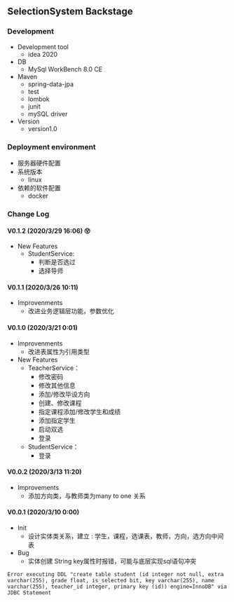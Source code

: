 ## SelectionSystem Backstage

### Development

* Development tool
    * idea 2020
* DB
    * MySql WorkBench 8.0 CE
* Maven
    * spring-data-jpa
    * test
    * lombok
    * junit
    * mySQL driver
* Version
    * version1.0

### Deployment environment

* 服务器硬件配置
* 系统版本
    * linux
* 依赖的软件配置
    * docker

### Change Log
#### V0.1.2 (2020/3/29 16:06) :dizzy_face:

* New Features 
    * StudentService: 
         * 判断是否选过
         * 选择导师

#### V0.1.1 (2020/3/26 10:11)

* Improvenments 
    * 改进业务逻辑层功能，参数优化
    
#### V0.1.0 (2020/3/21 0:01)

* Improvenments 
    * 改进表属性为引用类型
* New Features
    * TeacherService：
        * 修改密码
        * 修改其他信息
        * 添加/修改毕设方向
        * 创建、修改课程
        * 指定课程添加/修改学生和成绩
        * 添加指定学生
        * 启动双选
        * 登录  
    * StudentService：
        * 登录     
        
#### V0.0.2 (2020/3/13 11:20)

* Improvements
    * 添加方向类，与教师类为many to one 关系
            
#### V0.0.1 (2020/3/10 0:00)
* Init
    * 设计实体类关系，建立 : 学生，课程，选课表，教师，方向，选方向中间表
* Bug 
    * 实体创建 String key属性时报错，可能与底层实现sql语句冲突
```text
Error executing DDL "create table student (id integer not null, extra varchar(255), grade float, is_selected bit, key varchar(255), name varchar(255), teacher_id integer, primary key (id)) engine=InnoDB" via JDBC Statement
```

